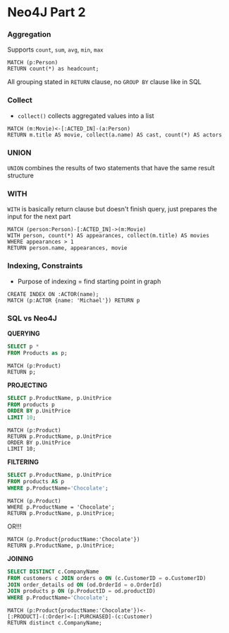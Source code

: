 # Neo4J Part 2

### Aggregation 
Supports `count`, `sum`, `avg`, `min`, `max`

```cypher
MATCH (p:Person)
RETURN count(*) as headcount;
```

All grouping stated in `RETURN` clause, no `GROUP BY` clause like in SQL

### Collect
- `collect()` collects aggregated values into a list 
```cypher
MATCH (m:Movie)<-[:ACTED_IN]-(a:Person)
RETURN m.title AS movie, collect(a.name) AS cast, count(*) AS actors
```

### UNION 
`UNION` combines the results of two statements that have the same result structure 

### WITH
`WITH` is basically return clause but doesn't finish query, just prepares the input for the next part 

```cypher
MATCH (person:Person)-[:ACTED_IN]->(m:Movie)
WITH person, count(*) AS appearances, collect(m.title) AS movies
WHERE appearances > 1
RETURN person.name, appearances, movie 
```

### Indexing, Constraints 
- Purpose of indexing = find starting point in graph 

```cypher
CREATE INDEX ON :ACTOR(name);
MATCH (p:ACTOR {name: 'Michael'}) RETURN p
```

### SQL vs Neo4J
__QUERYING__
```sql
SELECT p * 
FROM Products as p;
```

```cypher
MATCH (p:Product)
RETURN p;
```

__PROJECTING__
```sql
SELECT p.ProductName, p.UnitPrice
FROM products p 
ORDER BY p.UnitPrice
LIMIT 10;
```

```cypher
MATCH (p:Product)
RETURN p.ProductName, p.UnitPrice
ORDER BY p.UnitPrice
LIMIT 10;
```

__FILTERING__
```sql
SELECT p.ProductName, p.UnitPrice
FROM products AS p
WHERE p.ProductName='Chocolate';
```

```cypher
MATCH (p.Product)
WHERE p.ProductName = 'Chocolate';
RETURN p.ProductName, p.UnitPrice;
```

OR!!!

```cypher
MATCH (p.Product{productName:'Chocolate'})
RETURN p.ProductName, p.UnitPrice;
```

__JOINING__
```sql
SELECT DISTINCT c.CompanyName
FROM customers c JOIN orders o ON (c.CustomerID = o.CustomerID)
JOIN order_details od ON (od.OrderId = o.OrderId)
JOIN products p ON (p.ProductID = od.productID)
WHERE p.ProductName='Chocolate';
```

```cypher
MATCH (p:Product{productName:'Chocolate'})<-
[:PRODUCT]-(:Order)<-[:PURCHASED]-(c:Customer)
RETURN distinct c.CompanyName;
```
